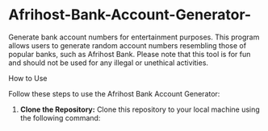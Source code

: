 # Afrihost-Bank-Account-Generator-
Generate  bank account numbers for entertainment purposes. This program allows users to generate random account numbers resembling those of popular banks, such as Afrihost Bank. Please note that this tool is for fun and should not be used for any illegal or unethical activities.

How to Use

Follow these steps to use the Afrihost Bank Account Generator:

1. **Clone the Repository:** Clone this repository to your local machine using the following command:
